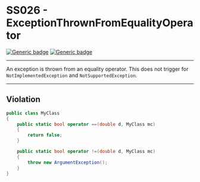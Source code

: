 # SS026 - ExceptionThrownFromEqualityOperator

[![Generic badge](https://img.shields.io/badge/Severity-Warning-yellow.svg)](https://shields.io/) [![Generic badge](https://img.shields.io/badge/CodeFix-No-lightgrey.svg)](https://shields.io/)

---

An exception is thrown from an equality operator. This does not trigger for `NotImplementedException` and `NotSupportedException`.

---

## Violation
```cs
public class MyClass
{
    public static bool operator ==(double d, MyClass mc)
    {
        return false;
    }

    public static bool operator !=(double d, MyClass mc)
    {
        throw new ArgumentException();
    }
}
```